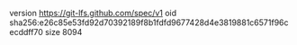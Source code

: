 version https://git-lfs.github.com/spec/v1
oid sha256:e26c85e53fd92d70392189f8b1fdfd9677428d4e3819881c6571f96cecddff70
size 8094
